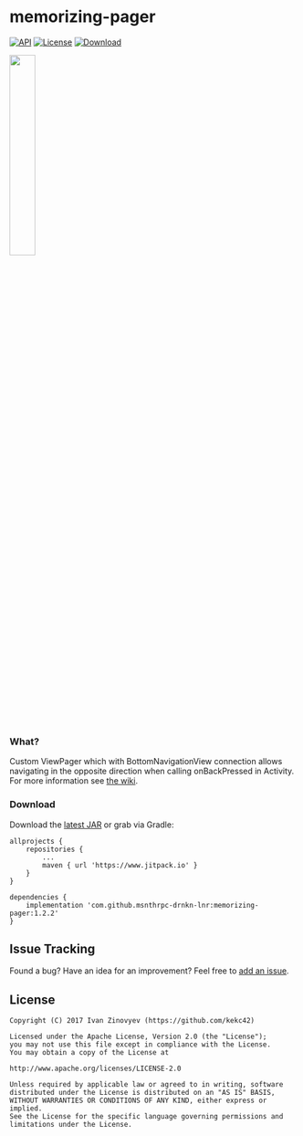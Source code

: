 # memorizing-pager

[![API](https://img.shields.io/badge/API-14%2B-brightgreen.svg?style=flat)](https://android-arsenal.com/api?level=14)
[![License](https://img.shields.io/badge/license-Apache%202-red.svg?style=flat)](https://www.apache.org/licenses/LICENSE-2.0)
[![Download](https://img.shields.io/badge/Download-v.1.2.2-blue.svg)](https://github.com/msnthrpc-drnkn-lnr/memorizing-pager/releases/latest)

<img src="https://github.com/msnthrpc-drnkn-lnr/memorizing-pager/blob/master/graphics/library-demo.gif?raw=true" width="30%" />

### What?
Custom ViewPager which with BottomNavigationView connection allows navigating in the opposite direction when calling onBackPressed in Activity. For more information see [the wiki][1].

### Download
Download the [latest JAR][2] or grab via Gradle:

```
allprojects {
	repositories {
		...
		maven { url 'https://www.jitpack.io' }
	}
}
```
```
dependencies {
	implementation 'com.github.msnthrpc-drnkn-lnr:memorizing-pager:1.2.2'
}
```
## Issue Tracking
Found a bug? Have an idea for an improvement? Feel free to [add an issue](../../issues).

## License

```
Copyright (C) 2017 Ivan Zinovyev (https://github.com/kekc42)

Licensed under the Apache License, Version 2.0 (the "License");
you may not use this file except in compliance with the License.
You may obtain a copy of the License at

http://www.apache.org/licenses/LICENSE-2.0

Unless required by applicable law or agreed to in writing, software
distributed under the License is distributed on an "AS IS" BASIS,
WITHOUT WARRANTIES OR CONDITIONS OF ANY KIND, either express or implied.
See the License for the specific language governing permissions and
limitations under the License.
```
[1]: https://github.com/msnthrpc-drnkn-lnr/memorizing-pager/wiki
[2]: https://github.com/msnthrpc-drnkn-lnr/memorizing-pager/releases
